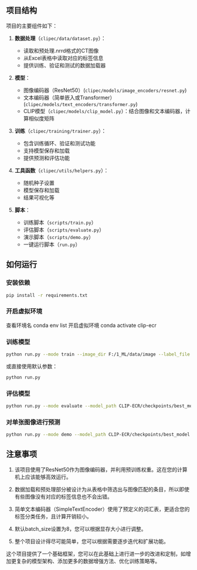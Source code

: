 ## 项目结构

项目的主要组件如下：

1. **数据处理**（`clipec/data/dataset.py`）：
   - 读取和预处理.nrrd格式的CT图像
   - 从Excel表格中读取对应的标签信息
   - 提供训练、验证和测试的数据加载器

2. **模型**：
   - 图像编码器（ResNet50）(`clipec/models/image_encoders/resnet.py`)
   - 文本编码器（简单嵌入或Transformer）(`clipec/models/text_encoders/transformer.py`)
   - CLIP模型（`clipec/models/clip_model.py`）：结合图像和文本编码器，计算相似度矩阵

3. **训练**（`clipec/training/trainer.py`）：
   - 包含训练循环、验证和测试功能
   - 支持模型保存和加载
   - 提供预测和评估功能

4. **工具函数**（`clipec/utils/helpers.py`）：
   - 随机种子设置
   - 模型保存和加载
   - 结果可视化等

5. **脚本**：
   - 训练脚本（`scripts/train.py`）
   - 评估脚本（`scripts/evaluate.py`）
   - 演示脚本（`scripts/demo.py`）
   - 一键运行脚本（`run.py`）

## 如何运行

### 安装依赖

```bash
pip install -r requirements.txt
```

### 开启虚拟环境
查看环境名
conda env list
开启虚拟环境
conda activate clip-ecr

### 训练模型

```bash
python run.py --mode train --image_dir F:/1_ML/data/image --label_file F:/1_ML/data/table_info.xlsx --batch_size 32 --epochs 10
```

或直接使用默认参数：

```bash
python run.py
```

### 评估模型

```bash
python run.py --mode evaluate --model_path CLIP-ECR/checkpoints/best_model.pt
```

### 对单张图像进行预测

```bash
python run.py --mode demo --model_path CLIP-ECR/checkpoints/best_model.pt --image_path F:/1_ML/data/image/14002076.nrrd
```

## 注意事项

1. 该项目使用了ResNet50作为图像编码器，并利用预训练权重。这在您的计算机上应该能够高效运行。

2. 数据加载和预处理部分被设计为从表格中筛选出与图像匹配的条目，所以即使有些图像没有对应的标签信息也不会出错。

3. 简单文本编码器（SimpleTextEncoder）使用了预定义的词汇表，更适合您的标签分类任务，且计算开销较小。

4. 默认batch_size设置为8，您可以根据显存大小进行调整。

5. 整个项目设计得尽可能简单，您可以根据需要逐步迭代和扩展功能。

这个项目提供了一个基础框架，您可以在此基础上进行进一步的改进和定制，如增加更复杂的模型架构、添加更多的数据增强方法、优化训练策略等。
